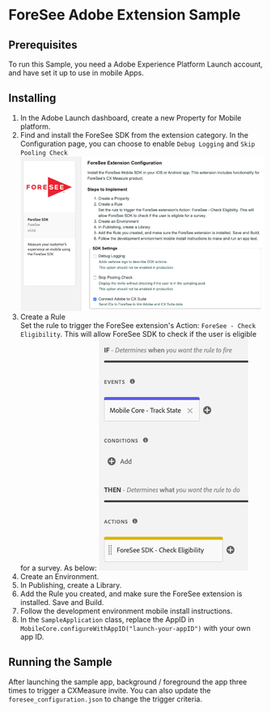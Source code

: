 
# ForeSee Adobe Extension Sample

## Prerequisites

To run this Sample, you need a Adobe Experience Platform Launch account, and have set it up to use in mobile Apps.  

## Installing
1.  In the Adobe Launch dashboard, create a new Property for Mobile platform.
2.  Find and install the ForeSee SDK from the extension category. In the Configuration page, you can choose to enable `Debug Logging` and `Skip Pooling Check`
     ![Configuration](https://raw.githubusercontent.com/foreseecode/foresee-sdk-android-samples/MOBILSDK-2750/AdobeExtensionSample/docresources/configuration.png)
3.  Create a Rule  
    Set the rule to trigger the ForeSee extension's Action: `ForeSee - Check Eligibility`. This will allow ForeSee SDK to check if the user is eligible for a survey. As below:
    ![Rule](https://raw.githubusercontent.com/foreseecode/foresee-sdk-android-samples/MOBILSDK-2750/AdobeExtensionSample/docresources/rule.png)
4.  Create an Environment.
5.  In Publishing, create a Library.
6.  Add the Rule you created, and make sure the ForeSee extension is installed. Save and Build.
7.  Follow the development environment mobile install instructions.
8.  In the `SampleApplication` class, replace the AppID in  `MobileCore.configureWithAppID("launch-your-appID")` with your own app ID.

## Running the Sample

After launching the sample app, background / foreground the app three times to trigger a CXMeasure invite. You can also update the `foresee_configuration.json` to change the trigger criteria.
